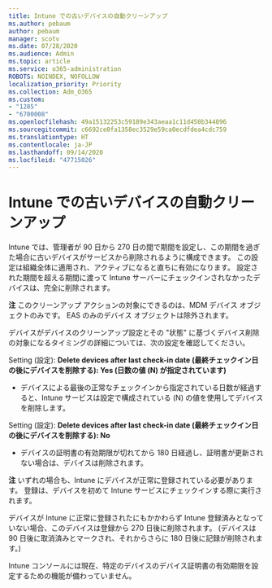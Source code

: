 ```yaml
---
title: Intune での古いデバイスの自動クリーンアップ
ms.author: pebaum
author: pebaum
manager: scotv
ms.date: 07/28/2020
ms.audience: Admin
ms.topic: article
ms.service: o365-administration
ROBOTS: NOINDEX, NOFOLLOW
localization_priority: Priority
ms.collection: Adm_O365
ms.custom:
- "1285"
- "6700008"
ms.openlocfilehash: 49a15132253c59189e343aeaa1c11d450b344896
ms.sourcegitcommit: c6692ce0fa1358ec3529e59ca0ecdfdea4cdc759
ms.translationtype: HT
ms.contentlocale: ja-JP
ms.lasthandoff: 09/14/2020
ms.locfileid: "47715026"
---
```

# <a name="automatic-cleanup-of-stale-devices-in-intune"></a>Intune での古いデバイスの自動クリーンアップ

Intune では、管理者が 90 日から 270 日の間で期間を設定し、この期間を過ぎた場合に古いデバイスがサービスから削除されるように構成できます。 この設定は組織全体に適用され、アクティブになると直ちに有効になります。 設定された期間を超える期間に渡って Intune サーバーにチェックインされなかったデバイスは、完全に削除されます。

**注** このクリーンアップ アクションの対象にできるのは、MDM デバイス オブジェクトのみです。 EAS のみのデバイス オブジェクトは除外されます。

デバイスがデバイスのクリーンアップ設定とその "状態" に基づくデバイス削除の対象になるタイミングの詳細については、次の設定を確認してください。

Setting (設定): **Delete devices after last check-in date (最終チェックイン日の後にデバイスを削除する): Yes (日数の値 (N) が指定されています)**

- デバイスによる最後の正常なチェックインから指定されている日数が経過すると、Intune サービスは設定で構成されている (N) の値を使用してデバイスを削除します。

Setting (設定):  **Delete devices after last check-in date (最終チェックイン日の後にデバイスを削除する): No**

- デバイスの証明書の有効期限が切れてから 180 日経過し、証明書が更新されない場合は、デバイスは削除されます。

**注** いずれの場合も、Intune にデバイスが正常に登録されている必要があります。 登録は、デバイスを初めて Intune サービスにチェックインする際に実行されます。

デバイスが Intune に正常に登録されたにもかかわらず Intune 登録済みとなっていない場合、このデバイスは登録から 270 日後に削除されます。 (デバイスは 90 日後に取消済みとマークされ、それからさらに 180 日後に記録が削除されます。)

Intune コンソールには現在、特定のデバイスのデバイス証明書の有効期限を設定するための機能が備わっていません。